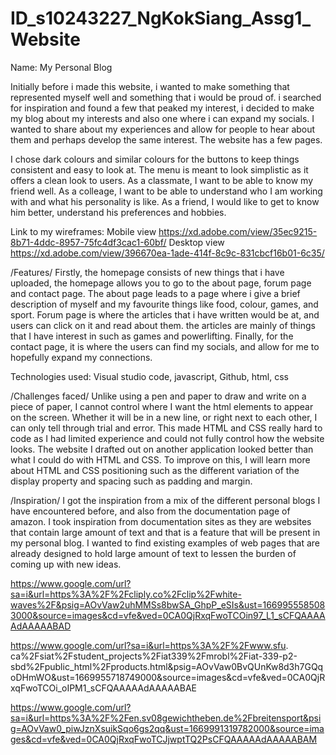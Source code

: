 # ID_s10243227_NgKokSiang_Assg1_Website
Name: My Personal Blog

Initially before i made this website, i wanted to make something that represented myself well and something that i would be proud of. i searched for inspiration and found a few that peaked my interest, i decided to make my blog about my interests and also one where i can expand my socials.
I wanted to share about my experiences and allow for people to hear about them and perhaps develop the same interest.
The website has a few pages.

I chose dark colours and similar colours for the buttons to keep things consistent and easy to look at.
The menu is meant to look simplistic as it offers a clean look to users.
As a classmate, I want to be able to know my friend well.
As a colleage, I want to be able to understand who I am working with and what his personality is like.
As a friend, I would like to get to know him better, understand his preferences and hobbies.


Link to my wireframes:
Mobile view
https://xd.adobe.com/view/35ec9215-8b71-4ddc-8957-75fc4df3cac1-60bf/
Desktop view
https://xd.adobe.com/view/396670ea-1ade-414f-8c9c-831cbcf16b01-6c35/

/Features/
Firstly, the homepage consists of new things that i have uploaded, the homepage allows you to go to the about page, forum page and contact page.
The about page leads to a page where i give a brief description of myself and my favourite things like food, colour, games, and  sport.
Forum page is where the articles that i have written would be at, and users can click on it and read about them. the articles are mainly of things that I have interest in such as games and powerlifting.
Finally, for the contact page, it is where the users can find my socials, and allow for me to hopefully expand my connections.

Technologies used:
Visual studio code, javascript, Github, html, css

/Challenges faced/
Unlike using a pen and paper to draw and write on a piece of paper, I cannot control where I want the html elements to appear on the screen. Whether it will be in a new line, or right next to each other, I can only tell through trial and error. This made HTML and CSS really hard to code as I had limited experience and could not fully control how the website looks. The website I drafted out on another application looked better than what I could do with HTML and CSS. To improve on this, I will learn more about HTML and CSS positioning such as the different variation of the display property and spacing such as padding and margin.

/Inspiration/
I got the inspiration from a mix of the different personal blogs I have encountered before, and also from the documentation page of amazon. I took inspiration from documentation sites as they are websites that contain large amount of text and that is a feature that will be present in my personal blog. I wanted to find existing examples of web pages that are already designed to hold large amount of text to lessen the burden of coming up with new ideas.

https://www.google.com/url?sa=i&url=https%3A%2F%2Fcliply.co%2Fclip%2Fwhite-waves%2F&psig=AOvVaw2uhMMSs8bwSA_GhpP_eSIs&ust=1669955585083000&source=images&cd=vfe&ved=0CA0QjRxqFwoTCOin97_L1_sCFQAAAAAdAAAAABAD

https://www.google.com/url?sa=i&url=https%3A%2F%2Fwww.sfu.
ca%2Fsiat%2Fstudent_projects%2Fiat339%2Fmrobl%2Fiat-339-p2-sbd%2Fpublic_html%2Fproducts.html&psig=AOvVaw0BvQUnKw8d3h7GQqoDHmWO&ust=1669955718749000&source=images&cd=vfe&ved=0CA0QjRxqFwoTCOi_oIPM1_sCFQAAAAAdAAAAABAE

https://www.google.com/url?sa=i&url=https%3A%2F%2Fen.sv08gewichtheben.de%2Fbreitensport&psig=AOvVaw0_piwJznXsuikSqo6gs2qq&ust=1669991319782000&source=images&cd=vfe&ved=0CA0QjRxqFwoTCJjwptTQ2PsCFQAAAAAdAAAAABAM
